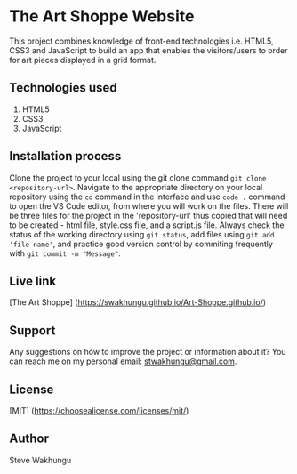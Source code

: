 # The Art Shoppe Website
This project combines knowledge of front-end technologies i.e. HTML5, CSS3 and JavaScript to build an app that enables the visitors/users to order for art pieces displayed in a grid format.
## Technologies used
1. HTML5
2. CSS3
3. JavaScript

## Installation process
Clone the project to your local using the git clone command `git clone <repository-url>`.
Navigate to the appropriate directory on your local repository using the `cd` command in the interface and use `code .` command to open the VS Code editor, from where you will work on the files. There will be three files for the project in the 'repository-url' thus copied that will need to be created - html file, style.css file, and a script.js file.
Always check the status of the working directory using `git status`, add files using `git add 'file name'`, and practice good version control by commiting frequently with `git commit -m "Message"`.
## Live link
[The Art Shoppe] (https://swakhungu.github.io/Art-Shoppe.github.io/)
## Support
Any suggestions on how to improve the project or information about it? You can reach me on my personal email: stwakhungu@gmail.com.
## License
[MIT] (https://choosealicense.com/licenses/mit/)
## Author
Steve Wakhungu
